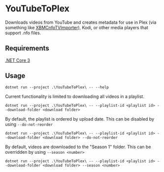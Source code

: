 ﻿# YouTubeToPlex

Downloads videos from YouTube and creates metadata for use in Plex (via something like [XBMCnfoTVImporter](https://github.com/gboudreau/XBMCnfoTVImporter.bundle)), Kodi, or other media players that support .nfo files.

## Requirements

[.NET Core 3](https://dotnet.microsoft.com/download)

## Usage

`dotnet run --project .\YouTubeToPlex\ -- --help`

Current functionality is limited to downloading all videos in a playlist.

`dotnet run --project .\YouTubeToPlex\ -- --playlist-id <playlist id> --download-folder <download folder>`

By default, the playlist is ordered by upload date. This can be disabled by using `--do-not-reorder`

`dotnet run --project .\YouTubeToPlex\ -- --playlist-id <playlist id> --download-folder <download folder> --do-not-reorder`

By default, videos are downloaded to the "Season 1" folder. This can be overridden by using `--season <number>`

`dotnet run --project .\YouTubeToPlex\ -- --playlist-id <playlist id> --download-folder <download folder> --season <number>`
